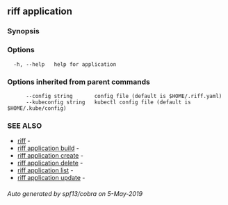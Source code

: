## riff application



### Synopsis



### Options

```
  -h, --help   help for application
```

### Options inherited from parent commands

```
      --config string       config file (default is $HOME/.riff.yaml)
      --kubeconfig string   kubectl config file (default is $HOME/.kube/config)
```

### SEE ALSO

* [riff](riff.md)	 - 
* [riff application build](riff_application_build.md)	 - 
* [riff application create](riff_application_create.md)	 - 
* [riff application delete](riff_application_delete.md)	 - 
* [riff application list](riff_application_list.md)	 - 
* [riff application update](riff_application_update.md)	 - 

###### Auto generated by spf13/cobra on 5-May-2019
